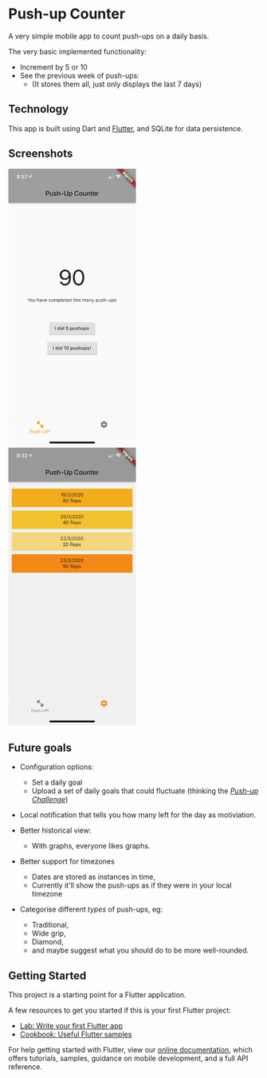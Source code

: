 # Push-up Counter

A very simple mobile app to count push-ups on a daily basis.

The very basic implemented functionality:

- Increment by 5 or 10
- See the previous week of push-ups:
    - (It stores them all, just only displays the last 7 days)


## Technology

This app is built using Dart and [Flutter](https://flutter.dev/), and SQLite for data persistence.

## Screenshots

<img src="resources/2020-03-23-homescreen.jpeg" width="256" title="Homescreen"> <img src="resources/2020-03-23-daily-total.jpeg" width="256" title="Homescreen">


## Future goals

- Configuration options:
    - Set a daily goal
    - Upload a set of daily goals that could fluctuate (thinking the [_Push-up Challenge_](https://www.thepushupchallenge.com.au/))

- Local notification that tells you how many left for the day as motiviation.

- Better historical view:
    - With graphs, everyone likes graphs.

- Better support for timezones
    - Dates are stored as instances in time,
    - Currently it'll show the push-ups as if they were in your local timezone

- Categorise different _types_ of push-ups, eg:
    - Traditional,
    - Wide grip,
    - Diamond,
    - and maybe suggest what you should do to be more well-rounded.


## Getting Started

This project is a starting point for a Flutter application.

A few resources to get you started if this is your first Flutter project:

- [Lab: Write your first Flutter app](https://flutter.dev/docs/get-started/codelab)
- [Cookbook: Useful Flutter samples](https://flutter.dev/docs/cookbook)

For help getting started with Flutter, view our
[online documentation](https://flutter.dev/docs), which offers tutorials,
samples, guidance on mobile development, and a full API reference.
